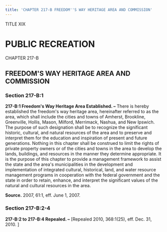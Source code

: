 ```yaml
---
title: 'CHAPTER 217-B FREEDOM''S WAY HERITAGE AREA AND COMMISSION'
---
```


TITLE XIX
                                             
PUBLIC RECREATION
=================

CHAPTER 217-B
                                             
FREEDOM'S WAY HERITAGE AREA AND COMMISSION
------------------------------------------

### Section 217-B:1

 **217-B:1 Freedom's Way Heritage Area Established. –** There is
hereby established the freedom's way heritage area, hereinafter referred
to as the area, which shall include the cities and towns of Amherst,
Brookline, Greenville, Hollis, Mason, Milford, Merrimack, Nashua, and
New Ipswich. The purpose of such designation shall be to recognize the
significant historic, cultural, and natural resources of the area and to
preserve and interpret them for the education and inspiration of present
and future generations. Nothing in this chapter shall be construed to
limit the rights of private property owners or of the cities and towns
in the area to develop the lands, buildings, and resources in the manner
they determine appropriate. It is the purpose of this chapter to provide
a management framework to assist the state and the area's municipalities
in the development and implementation of integrated cultural,
historical, land, and water resource management programs in cooperation
with the federal government and the state in order to retain, enhance,
and interpret the significant values of the natural and cultural
resources in the area.

**Source.** 2007, 61:1, eff. June 1, 2007.

### Section 217-B:2-4

 **217-B:2 to 217-B:4 Repealed. –** 
                                             [Repealed 2010, 368:1(25), eff.
Dec. 31, 2010.
                                             ]
